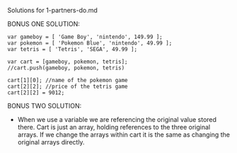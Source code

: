 Solutions for 1-partners-do.md

BONUS ONE SOLUTION:
```
var gameboy = [ 'Game Boy', 'nintendo', 149.99 ];
var pokemon = [ 'Pokemon Blue', 'nintendo', 49.99 ];
var tetris = [ 'Tetris', 'SEGA', 49.99 ];

var cart = [gameboy, pokemon, tetris];
//cart.push(gameboy, pokemon, tetris)

cart[1][0]; //name of the pokemon game
cart[2][2]; //price of the tetris game
cart[2][2] = 9012; 
```

BONUS TWO SOLUTION:
* When we use a variable we are referencing the original value stored there. Cart is just an array, holding references to the three original arrays. If we change the arrays within cart it is the same as changing the original arrays directly.
